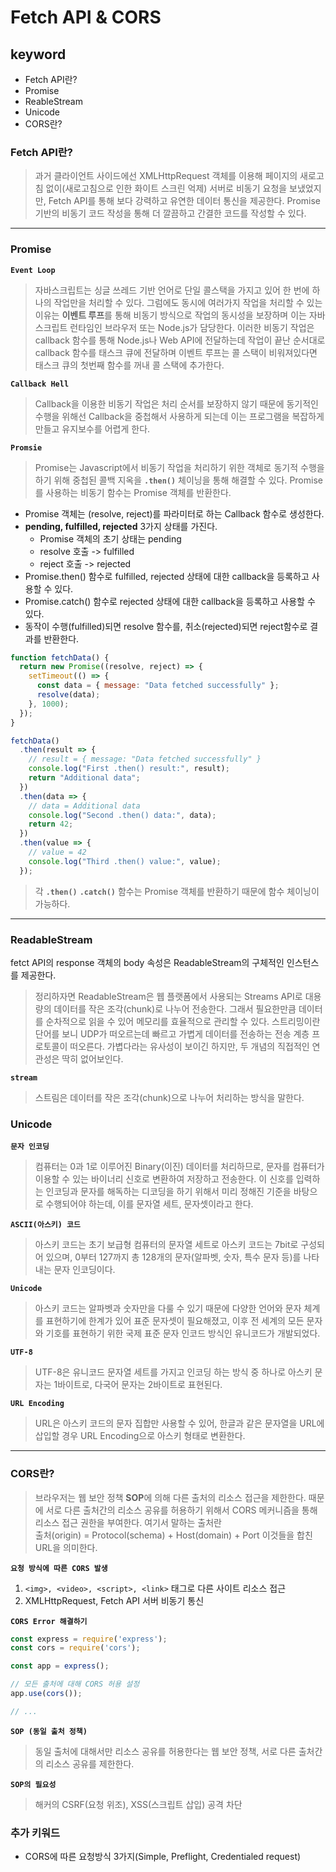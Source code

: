 # Fetch API & CORS

## keyword

- Fetch API란?
- Promise
- ReableStream
- Unicode
- CORS란?

### Fetch API란?

> 과거 클라이언트 사이드에선 XMLHttpRequest 객체를 이용해 페이지의 새로고침 없이(새로고침으로 인한 화이트 스크린 억제) 서버로 비동기 요청을 보냈었지만, Fetch API를 통해 보다 강력하고 유연한 데이터 통신을 제공한다.
> Promise 기반의 비동기 코드 작성을 통해 더 깔끔하고 간결한 코드를 작성할 수 있다.

---

### Promise

**`Event Loop`**

> 자바스크립트는 싱글 쓰레드 기반 언어로 단일 콜스택을 가지고 있어 한 번에 하나의 작업만을 처리할 수 있다. 그럼에도 동시에 여러가지 작업을 처리할 수 있는 이유는 **이벤트 루프**를 통해 비동기 방식으로 작업의 동시성을 보장하며 이는 자바스크립트 런타임인 브라우저 또는 Node.js가 담당한다. 이러한 비동기 작업은 callback 함수를 통해 Node.js나 Web API에 전달하는데 작업이 끝난 순서대로 callback 함수를 태스크 큐에 전달하며 이벤트 루프는 콜 스택이 비워져있다면 태스크 큐의 첫번째 함수를 꺼내 콜 스택에 추가한다.

**`Callback Hell`**

> Callback을 이용한 비동기 작업은 처리 순서를 보장하지 않기 때문에 동기적인 수행을 위해선 Callback을 중첩해서 사용하게 되는데 이는 프로그램을 복잡하게 만들고 유지보수를 어렵게 한다.

**`Promsie`**

> Promise는 Javascript에서 비동기 작업을 처리하기 위한 객체로 동기적 수행을 하기 위해 중첩된 콜백 지옥을 **`.then()`** 체이닝을 통해 해결할 수 있다.
> Promise를 사용하는 비동기 함수는 Promise 객체를 반환한다.

- Promise 객체는 (resolve, reject)를 파라미터로 하는 Callback 함수로 생성한다.
- **pending, fulfilled, rejected** 3가지 상태를 가진다. 
  - Promise 객체의 초기 상태는 pending
  - resolve 호출 -> fulfilled
  - reject 호출 -> rejected
- Promise.then() 함수로 fulfilled, rejected 상태에 대한 callback을 등록하고 사용할 수 있다.
- Promise.catch() 함수로 rejected 상태에 대한 callback을 등록하고 사용할 수 있다.
- 동작이 수행(fulfilled)되면 resolve 함수를, 취소(rejected)되면 reject함수로 결과를 반환한다.

```javascript
function fetchData() {
  return new Promise((resolve, reject) => {
    setTimeout(() => {
      const data = { message: "Data fetched successfully" };
      resolve(data);
    }, 1000);
  });
}

fetchData()
  .then(result => {
    // result = { message: "Data fetched successfully" }
    console.log("First .then() result:", result);
    return "Additional data";
  })
  .then(data => {
    // data = Additional data
    console.log("Second .then() data:", data);
    return 42;
  })
  .then(value => {
    // value = 42
    console.log("Third .then() value:", value);
  });
```

> 각 **`.then()`** **`.catch()`** 함수는 Promise 객체를 반환하기 때문에 함수 체이닝이 가능하다.

---

### ReadableStream

fetct API의 response 객체의 body 속성은 ReadableStream의 구체적인 인스턴스를 제공한다.

> 정리하자면 ReadableStream은 웹 플랫폼에서 사용되는 Streams API로 대용량의 데이터를 작은 조각(chunk)로 나누어 전송한다. 그래서 필요한만큼 데이터를 순차적으로 읽을 수 있어 메모리를 효율적으로 관리할 수 있다. 스트리밍이란 단어를 보니 UDP가 떠오르는데 빠르고 가볍게 데이터를 전송하는 전송 계층 프로토콜이 떠오른다. 가볍다라는 유사성이 보이긴 하지만, 두 개념의 직접적인 연관성은 딱히 없어보인다.

**`stream`**

> 스트림은 데이터를 작은 조각(chunk)으로 나누어 처리하는 방식을 말한다.

### Unicode

**`문자 인코딩`**

> 컴퓨터는 0과 1로 이루어진 Binary(이진) 데이터를 처리하므로, 문자를 컴퓨터가 이용할 수 있는 바이너리 신호로 변환하여 저장하고 전송한다. 이 신호를 입력하는 인코딩과 문자를 해독하는 디코딩을 하기 위해서 미리 정해진 기준을 바탕으로 수행되어야 하는데, 이를 문자열 세트, 문자셋이라고 한다.

**`ASCII(아스키) 코드`**

> 아스키 코드는 초기 보급형 컴퓨터의 문자열 세트로
> 아스키 코드는 7bit로 구성되어 있으며, 0부터 127까지 총 128개의 문자(알파벳, 숫자, 특수 문자 등)를 나타내는 문자 인코딩이다.

**`Unicode`**

> 아스키 코드는 알파벳과 숫자만을 다룰 수 있기 때문에 다양한 언어와 문자 체계를 표현하기에 한계가 있어 표준 문자셋이 필요해졌고, 이후 전 세계의 모든 문자와 기호를 표현하기 위한 국제 표준 문자 인코드 방식인 유니코드가 개발되었다.

**`UTF-8`**

> UTF-8은 유니코드 문자열 세트를 가지고 인코딩 하는 방식 중 하나로 아스키 문자는 1바이트로, 다국어 문자는 2바이트로 표현된다.

**`URL Encoding`**

> URL은 아스키 코드의 문자 집합만 사용할 수 있어, 한글과 같은 문자열을 URL에 삽입할 경우 URL Encoding으로 아스키 형태로 변환한다.

---

### CORS란?

> 브라우저는 웹 보안 정책 **SOP**에 의해 다른 출처의 리소스 접근을 제한한다. 때문에 서로 다른 출처간의 리소스 공유를 허용하기 위해서 CORS 메커니즘을 통해 리소스 접근 권한을 부여한다. 여기서 말하는 출처란  
> 출처(origin) = Protocol(schema) + Host(domain) + Port 이것들을 합친 URL을 의미한다.

**`요청 방식에 따른 CORS 발생`**

1. `<img>, <video>, <script>, <link>` 태그로 다른 사이트 리소스 접근
2. XMLHttpRequest, Fetch API 서버 비동기 통신

**`CORS Error 해결하기`**

```javascript
const express = require('express');
const cors = require('cors');

const app = express();

// 모든 출처에 대해 CORS 허용 설정
app.use(cors());

// ...
```

**`SOP (동일 출처 정책)`**

> 동일 출처에 대해서만 리소스 공유를 허용한다는 웹 보안 정책, 서로 다른 출처간의 리소스 공유를 제한한다.

**`SOP의 필요성`**

> 해커의 CSRF(요청 위조), XSS(스크립트 삽입) 공격 차단

### 추가 키워드

- CORS에 따른 요청방식 3가지(Simple, Preflight, Credentialed request)
